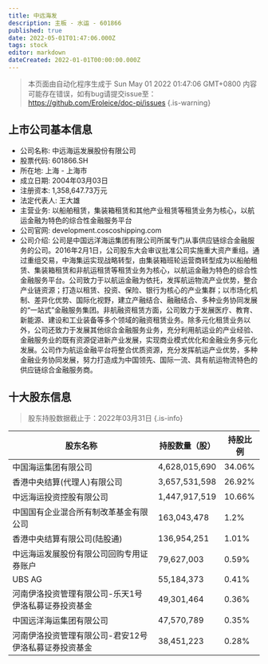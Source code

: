 ```yaml
---
title: 中远海发
description: 主板 - 水运 - 601866
published: true
date: 2022-05-01T01:47:06.000Z
tags: stock
editor: markdown
dateCreated: 2022-01-01T00:00:00.000Z
---
```


> 本页面由自动化程序生成于 Sun May 01 2022 01:47:06 GMT+0800
> 内容可能存在错误，如有bug请提交issue至：https://github.com/Eroleice/doc-pi/issues
{.is-warning}

## 上市公司基本信息
- 公司名称: 中远海运发展股份有限公司
- 股票代码: 601866.SH
- 所在地: 上海 - 上海市
- 成立日期: 2004年03月03日
- 注册资本: 1,358,647.73万元
- 法定代表人: 王大雄
- 主营业务: 以船舶租赁，集装箱租赁和其他产业租赁等租赁业务为核心，以航运金融为特色的综合性金融服务平台
- 公司官网: development.coscoshipping.com
- 公司介绍: 公司是中国远洋海运集团有限公司所属专门从事供应链综合金融服务的公司。2016年2月1日，公司股东大会审议批准公司实施重大资产重组。通过重组交易，中海集运实现战略转型，由集装箱班轮运营商转型成为以船舶租赁、集装箱租赁和非航运租赁等租赁业务为核心，以航运金融为特色的综合性金融服务平台。公司致力于以航运金融为依托，发挥航运物流产业优势，整合产业链资源；打造以租赁、投资、保险、银行为核心的产业集群；以市场化机制、差异化优势、国际化视野，建立产融结合、融融结合、多种业务协同发展的“一站式”金融服务集团。非航融资租赁方面，公司致力于发展医疗、教育、新能源、建设和工业装备等多个领域的融资租赁业务。除多元化租赁业务以外，公司还致力于发展其他综合金融服务业务，充分利用航运业的产业经验、金融服务业的既有资源促进新产业发展，实现商业模式优化和金融业务多元化发展。公司作为航运金融平台将整合优质资源，充分发挥航运产业优势，多种金融业务协同发展，努力打造成为中国领先、国际一流、具有航运物流特色的供应链综合金融服务商。


## 十大股东信息
> 股东持股数据截止于：2022年03月31日
{.is-info}

| 股东名称 | 持股数量（股） | 持股比例 |
| --- | --- | --- |
| 中国海运集团有限公司 | 4,628,015,690 | 34.06% |
| 香港中央结算(代理人)有限公司 | 3,657,531,598 | 26.92% |
| 中远海运投资控股有限公司 | 1,447,917,519 | 10.66% |
| 中国国有企业混合所有制改革基金有限公司 | 163,043,478 | 1.2% |
| 香港中央结算有限公司(陆股通) | 136,954,251 | 1.01% |
| 中远海运发展股份有限公司回购专用证券账户 | 79,627,003 | 0.59% |
| UBS   AG | 55,184,373 | 0.41% |
| 河南伊洛投资管理有限公司-乐天1号伊洛私募证券投资基金 | 49,301,464 | 0.36% |
| 中国远洋海运集团有限公司 | 47,570,789 | 0.35% |
| 河南伊洛投资管理有限公司-君安12号伊洛私募证券投资基金 | 38,451,223 | 0.28% |




